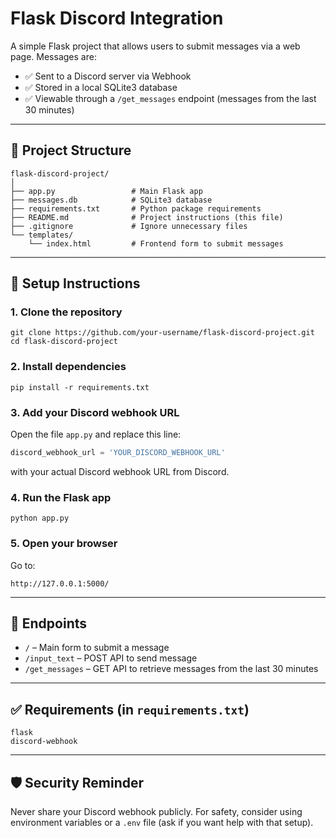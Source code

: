 # Flask Discord Integration

A simple Flask project that allows users to submit messages via a web page. Messages are:

- ✅ Sent to a Discord server via Webhook  
- ✅ Stored in a local SQLite3 database  
- ✅ Viewable through a `/get_messages` endpoint (messages from the last 30 minutes)

---

## 📁 Project Structure

```
flask-discord-project/
│
├── app.py                 # Main Flask app
├── messages.db            # SQLite3 database
├── requirements.txt       # Python package requirements
├── README.md              # Project instructions (this file)
├── .gitignore             # Ignore unnecessary files
└── templates/
    └── index.html         # Frontend form to submit messages
```

---

## 🚀 Setup Instructions

### 1. Clone the repository
```
git clone https://github.com/your-username/flask-discord-project.git
cd flask-discord-project
```

### 2. Install dependencies
```
pip install -r requirements.txt
```

### 3. Add your Discord webhook URL

Open the file `app.py` and replace this line:
```python
discord_webhook_url = 'YOUR_DISCORD_WEBHOOK_URL'
```

with your actual Discord webhook URL from Discord.

### 4. Run the Flask app
```
python app.py
```

### 5. Open your browser

Go to:
```
http://127.0.0.1:5000/
```

---

## 🔗 Endpoints

- `/` – Main form to submit a message  
- `/input_text` – POST API to send message  
- `/get_messages` – GET API to retrieve messages from the last 30 minutes

---

## ✅ Requirements (in `requirements.txt`)

```
flask
discord-webhook
```

---

## 🛡️ Security Reminder

Never share your Discord webhook publicly. For safety, consider using environment variables or a `.env` file (ask if you want help with that setup).
